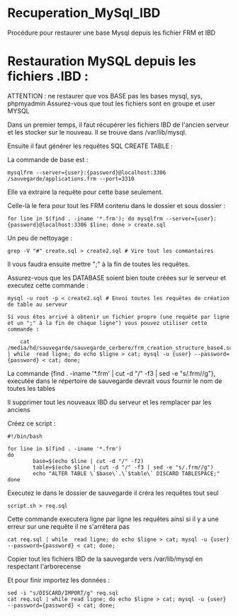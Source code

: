 # Recuperation_MySql_IBD
Procédure pour restaurer une base Mysql depuis les fichier FRM et IBD


Restauration MySQL depuis les fichiers .IBD :
=============================================

ATTENTION : ne restaurer que vos BASE pas les bases mysql, sys, phpmyadmin
			Assurez-vous que tout les fichiers sont en groupe et user MYSQL

Dans un premier temps, il faut récupérer les fichiers IBD de l'ancien serveur et les stocker sur le nouveau.
Il se trouve dans /var/lib/mysql.

Ensuite il faut générer les requêtes SQL CREATE TABLE :

La commande de base est :
	
	mysqlfrm --server={user}:{password}@localhost:3306 /sauvegarde/applications.frm --port=3310

Elle va extraire la requête pour cette base seulement.

Celle-là le fera pour tout les FRM contenu dans le dossier et sous dossier :

	for line in $(find . -iname '*.frm'); do mysqlfrm --server={user}:{password}@localhost:3306 $line; done > create.sql

Un peu de nettoyage :

	grep -V "#" create.sql > create2.sql # Vire tout les commantaires

Il vous faudra ensuite mettre ";" à la fin de toutes les requêtes.

Assurez-vous que les DATABASE soient bien toute créées sur le serveur et executez cette commande :

	mysql -u root -p < create2.sql # Envoi toutes les requêtes de création de table au serveur
	
	Si vous êtes arrivé à obtenir un fichier propre (une requête par ligne et un ";" à la fin de chaque ligne") vous pouvez utiliser cette commande :
	
		cat /media/hd/sauvegarde/sauvegarde_cerbere/frm_creation_structure_base4.sql | while  read ligne; do echo $ligne > cat; mysql -u {user} --password={password} < cat; done;

La commande {find . -iname '*.frm' | cut -d "/" -f3 | sed -e "s/.frm//g"}, executée dans le répertoire de sauvegarde devrait vous fournir le nom de toutes les tables

Il supprimer tout les nouveaux IBD du serveur et les remplacer par les anciens

Créez ce script :
	
	#!/bin/bash
	
	for line in $(find . -iname '*.frm')
	do
			base=$(echo $line | cut -d "/" -f2)
			table=$(echo $line | cut -d "/" -f3 | sed -e "s/.frm//g")
			echo "ALTER TABLE \`$base\`.\`$table\` DISCARD TABLESPACE;"
	done

Executez le dans le dossier de sauvegarde il créra les requêtes tout seul

	script.sh > req.sql
	
Cette commande executera ligne par ligne les requêtes ainsi si il y a une erreur sur une requête il ne s'arrêtera pas 

	cat req.sql | while  read ligne; do echo $ligne > cat; mysql -u {user} --password={password} < cat; done;

Copier tout les fichiers IBD de la sauvegarde vers /var/lib/mysql en respectant l'arborecense

Et pour finir importez les données :

	sed -i "s/DISCARD/IMPORT/g" req.sql
	cat req.sql | while read ligne; do echo $ligne > cat; mysql -u {user} --password={password} < cat; done;
